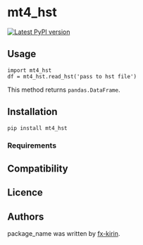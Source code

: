 # mt4_hst

[![Latest PyPI version](https://img.shields.io/pypi/v/package_name.svg)](https://pypi.python.org/pypi/mt4_hst)

## Usage

```
import mt4_hst
df = mt4_hst.read_hst('pass to hst file')
```

This method returns `pandas.DataFrame`.

## Installation

```
pip install mt4_hst
```

### Requirements

## Compatibility

## Licence

## Authors

package\_name was written by [fx-kirin](fx.kirin@gmail.com).
